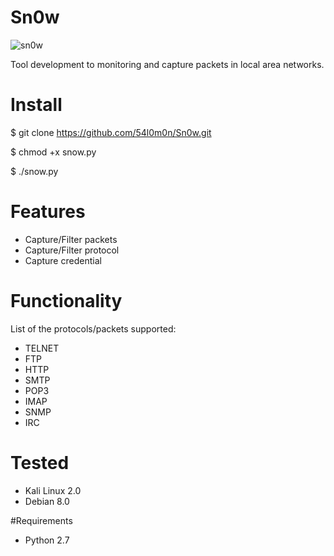 # Sn0w

![sn0w](http://i.imgur.com/HJ21Vtp.png)

Tool development to monitoring and capture packets in local area networks.

# Install

 $ git clone https://github.com/54l0m0n/Sn0w.git

 $ chmod +x snow.py

 $ ./snow.py

# Features
- Capture/Filter packets 
- Capture/Filter protocol 
- Capture credential

# Functionality
List of the protocols/packets supported: 
- TELNET
- FTP
- HTTP
- SMTP 
- POP3 
- IMAP
- SNMP 
- IRC

# Tested
- Kali Linux 2.0
- Debian 8.0

#Requirements
- Python 2.7
